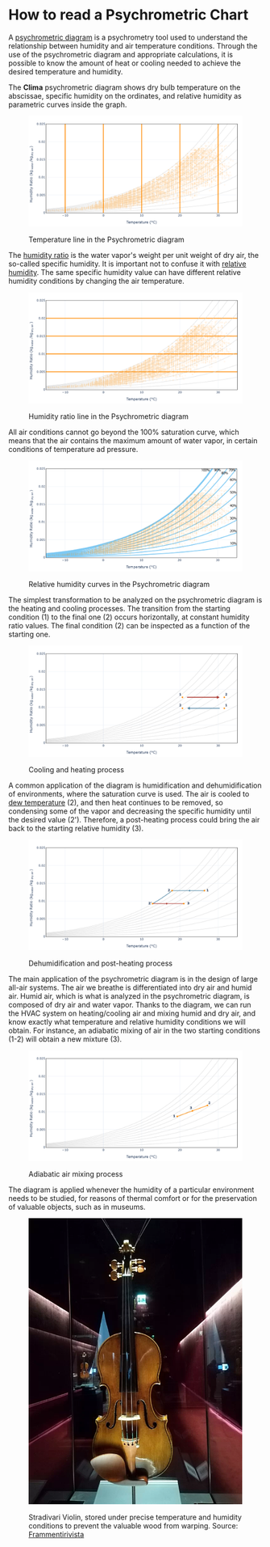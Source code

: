 # How to read a Psychrometric Chart

A [psychrometric diagram](https://en.wikipedia.org/wiki/Psychrometrics) is a psychrometry tool used to understand the relationship between humidity and air temperature conditions. Through the use of the psychrometric diagram and appropriate calculations, it is possible to know the amount of heat or cooling needed to achieve the desired temperature and humidity.

The **Clima** psychrometric diagram shows dry bulb temperature on the abscissae, specific humidity on the ordinates, and relative humidity as parametric curves inside the graph.

<figure><img src="../../../.gitbook/assets/T on Psycho (1).png" alt=""><figcaption><p>Temperature line in the Psychrometric diagram</p></figcaption></figure>

The [humidity ratio](https://en.wikipedia.org/wiki/Humidity) is the water vapor's weight per unit weight of dry air, the so-called specific humidity. It is important not to confuse it with [relative humidity](../temperature-and-humidity/relative-humidity-explained.md). The same specific humidity value can have different relative humidity conditions by changing the air temperature.

<figure><img src="../../../.gitbook/assets/H ratio on Psycho.png" alt=""><figcaption><p>Humidity ratio line in the Psychrometric diagram</p></figcaption></figure>

All air conditions cannot go beyond the 100% saturation curve, which means that the air contains the maximum amount of water vapor, in certain conditions of temperature ad pressure.

<figure><img src="../../../.gitbook/assets/Relative humidity on Psycho.png" alt=""><figcaption><p>Relative humidity curves in the Psychrometric diagram</p></figcaption></figure>

The simplest transformation to be analyzed on the psychrometric diagram is the heating and cooling processes. The transition from the starting condition (1) to the final one (2) occurs horizontally, at constant humidity ratio values. The final condition (2) can be inspected as a function of the starting one.

<figure><img src="../../../.gitbook/assets/heating cooling (1).png" alt=""><figcaption><p>Cooling and heating process</p></figcaption></figure>

A common application of the diagram is humidification and dehumidification of environments, where the saturation curve is used. The air is cooled to [dew temperature](https://en.wikipedia.org/wiki/Dew\_point) (2), and then heat continues to be removed, so condensing some of the vapor and decreasing the specific humidity until the desired value (2'). Therefore, a post-heating process could bring the air back to the starting relative humidity (3).

<figure><img src="../../../.gitbook/assets/Deumidification.png" alt=""><figcaption><p>Dehumidification and post-heating process</p></figcaption></figure>

The main application of the psychrometric diagram is in the design of large all-air systems. The air we breathe is differentiated into dry air and humid air. Humid air, which is what is analyzed in the psychrometric diagram, is composed of dry air and water vapor. Thanks to the diagram, we can run the HVAC system on heating/cooling air and mixing humid and dry air, and know exactly what temperature and relative humidity conditions we will obtain. For instance, an adiabatic mixing of air in the two starting conditions (1-2) will obtain a new mixture (3).

<figure><img src="../../../.gitbook/assets/air mixing (1).png" alt=""><figcaption><p>Adiabatic air mixing process</p></figcaption></figure>

The diagram is applied whenever the humidity of a particular environment needs to be studied, for reasons of thermal comfort or for the preservation of valuable objects, such as in museums.

<figure><img src="../../../.gitbook/assets/675px-Violino_Clisbee.jpg.webp" alt=""><figcaption><p>Stradivari Violin, stored under precise temperature and humidity conditions to prevent the valuable wood from warping.      Source: <a href="https://www.frammentirivista.it/il-clisbee-il-prezioso-violino-di-stradivari/">Frammentirivista</a></p></figcaption></figure>